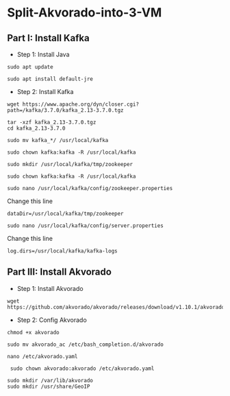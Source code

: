 # Split-Akvorado-into-3-VM
## Part I: Install Kafka
- Step 1: Install Java 
```
sudo apt update
```
```
sudo apt install default-jre
```
- Step 2: Install Kafka
```
wget https://www.apache.org/dyn/closer.cgi?path=/kafka/3.7.0/kafka_2.13-3.7.0.tgz
```
```
tar -xzf kafka_2.13-3.7.0.tgz
cd kafka_2.13-3.7.0
```
```
sudo mv kafka_*/ /usr/local/kafka
```
```
sudo chown kafka:kafka -R /usr/local/kafka
```
```
sudo mkdir /usr/local/kafka/tmp/zookeeper
```
```
sudo chown kafka:kafka -R /usr/local/kafka
```
```
sudo nano /usr/local/kafka/config/zookeeper.properties
```
Change this line<br>
```
dataDir=/usr/local/kafka/tmp/zookeeper
```
```
sudo nano /usr/local/kafka/config/server.properties
```
Change this line<br>
```
log.dirs=/usr/local/kafka/kafka-logs
```
## Part III: Install Akvorado
- Step 1: Install Akvorado
```
wget https://github.com/akvorado/akvorado/releases/download/v1.10.1/akvorado
```
- Step 2: Config Akvorado
```
chmod +x akvorado
```

```
sudo mv akvorado_ac /etc/bash_completion.d/akvorado
```
```
nano /etc/akvorado.yaml
```
```
 sudo chown akvorado:akvorado /etc/akvorado.yaml
```
```
sudo mkdir /var/lib/akvorado
sudo mkdir /usr/share/GeoIP
```




